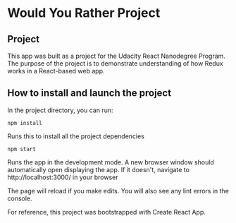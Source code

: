 # Would You Rather Project

## Project

This app was built as a project for the Udacity React Nanodegree Program. The purpose of the project is to demonstrate understanding of how Redux works in a React-based web app.

## How to install and launch the project

In the project directory, you can run:

`npm install`

Runs this to install all the project dependencies

`npm start`

Runs the app in the development mode.
A new browser window should automatically open displaying the app. If it doesn't, navigate to http://localhost:3000/ in your browser

The page will reload if you make edits.
You will also see any lint errors in the console.

For reference, this project was bootstrapped with Create React App.
